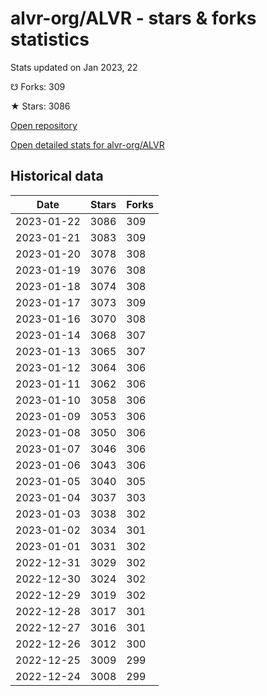 # alvr-org/ALVR - stars & forks statistics

Stats updated on Jan 2023, 22

☋ Forks: 309

★ Stars: 3086

[Open repository](https://github.com/alvr-org/ALVR)

[Open detailed stats for alvr-org/ALVR](https://reviewgithub.com/rep/alvr-org/ALVR)

## Historical data
| Date | Stars | Forks |
|------|-------|-------|
| 2023-01-22 | 3086 | 309 | 
| 2023-01-21 | 3083 | 309 | 
| 2023-01-20 | 3078 | 308 | 
| 2023-01-19 | 3076 | 308 | 
| 2023-01-18 | 3074 | 308 | 
| 2023-01-17 | 3073 | 309 | 
| 2023-01-16 | 3070 | 308 | 
| 2023-01-14 | 3068 | 307 | 
| 2023-01-13 | 3065 | 307 | 
| 2023-01-12 | 3064 | 306 | 
| 2023-01-11 | 3062 | 306 | 
| 2023-01-10 | 3058 | 306 | 
| 2023-01-09 | 3053 | 306 | 
| 2023-01-08 | 3050 | 306 | 
| 2023-01-07 | 3046 | 306 | 
| 2023-01-06 | 3043 | 306 | 
| 2023-01-05 | 3040 | 305 | 
| 2023-01-04 | 3037 | 303 | 
| 2023-01-03 | 3038 | 302 | 
| 2023-01-02 | 3034 | 301 | 
| 2023-01-01 | 3031 | 302 | 
| 2022-12-31 | 3029 | 302 | 
| 2022-12-30 | 3024 | 302 | 
| 2022-12-29 | 3019 | 302 | 
| 2022-12-28 | 3017 | 301 | 
| 2022-12-27 | 3016 | 301 | 
| 2022-12-26 | 3012 | 300 | 
| 2022-12-25 | 3009 | 299 | 
| 2022-12-24 | 3008 | 299 | 

